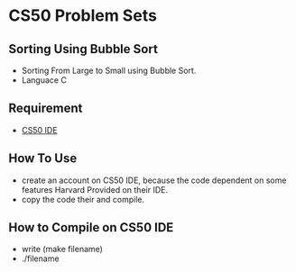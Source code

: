 # CS50 Problem Sets

## Sorting Using Bubble Sort

* Sorting From Large to Small using Bubble Sort.
* Languace C 




## Requirement

* [CS50 IDE](https://ide.legacy.cs50.io)



## How To Use
* create an account on CS50 IDE, because the code dependent on some features Harvard Provided on their IDE.
* copy the code their and compile.

## How to Compile on CS50 IDE
* write (make filename)
* ./filename
